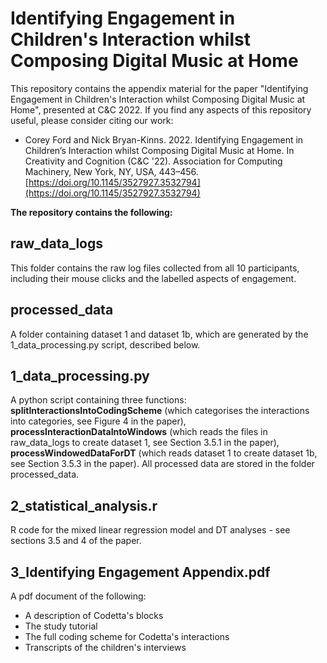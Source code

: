 # Identifying Engagement in Children's Interaction whilst Composing Digital Music at Home 

This repository contains the appendix material for the paper "Identifying Engagement in Children's Interaction whilst Composing Digital Music at Home", presented at C&C 2022. If you find any aspects of this repository useful, please consider citing our work:

* Corey Ford and Nick Bryan-Kinns. 2022. Identifying Engagement in Children’s Interaction whilst Composing Digital Music at Home. In Creativity and Cognition (C&C '22). Association for Computing Machinery, New York, NY, USA, 443–456. [https://doi.org/10.1145/3527927.3532794](https://doi.org/10.1145/3527927.3532794)

**The repository contains the following:**

## raw_data_logs
This folder contains the raw log files collected from all 10 participants, including their mouse clicks and the labelled aspects of engagement.

## processed_data
A folder containing dataset 1 and dataset 1b, which are generated by the 1_data_processing.py script, described below.

## 1_data_processing.py
A python script containing three functions: **splitInteractionsIntoCodingScheme** (which categorises the interactions into categories, see Figure 4 in the paper), **processInteractionDataIntoWindows** (which reads the files in raw_data_logs to create dataset 1, see Section 3.5.1 in the paper), **processWindowedDataForDT** (which reads dataset 1 to create dataset 1b, see Section 3.5.3 in the paper). All processed data are stored in the folder processed_data. 

## 2_statistical_analysis.r
R code for the mixed linear regression model and DT analyses - see sections 3.5 and 4 of the paper.

## 3_Identifying Engagement Appendix.pdf
A pdf document of the following:
* A description of Codetta's blocks
* The study tutorial
* The full coding scheme for Codetta's interactions
* Transcripts of the children's interviews

